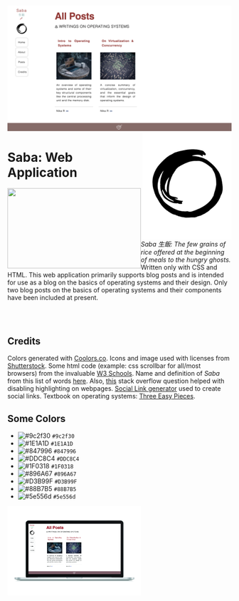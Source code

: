 <img src="https://raw.githubusercontent.com/nikarichardson/saba/master/all_posts.png">

<img src="resources/saba_logo_transparent.png" height="240" width="200" align="right"> 
<h1>Saba: Web Application</h1>
<img src="resources/coffee_work.jpg" width="300" height="180" align="left"> <i>Saba 生飯: The few grains of rice offered at the beginning of meals to the hungry ghosts.</i> Written only with CSS and HTML.
This web application primarily supports blog posts and is intended for use as a blog on the basics of operating systems and their design. Only two blog posts on the basics of operating systems and their components have been included at present.

<br><br>
<h2>Credits</h2> 
 
Colors generated with <a href="https://coolors.co/1f0318-9c2f30-e5f2c9-8c705f-1e1a1d">Coolors.co</a>. Icons and image used with licenses from <a href="https://www.shutterstock.com/">Shutterstock</a>. Some html code (example: css scrollbar for all/most browsers) from the invaluable <a href="https://www.w3schools.com/"> W3 Schools</a>. 
Name and definition of <i>Saba</i> from this list of words <a href="https://terebess.hu/zen/szoto/szotar/szotar.html">here</a>.
Also, <a href="https://stackoverflow.com/questions/826782/how-to-disable-text-selection-highlighting">this</a> stack overflow question helped with disabling highlighting on webpages. <a href="https://www.coderstool.com/share-social-link-generator">Social Link generator</a> used to create social links. Textbook on operating systems: <a href="http://pages.cs.wisc.edu/~remzi/OSTEP/">Three Easy Pieces</a>.  

<h2>Some Colors</h2>

- ![#9c2f30](https://placehold.it/15/9c2f30/000000?text=+) `#9c2f30`
- ![#1E1A1D](https://placehold.it/15/1E1A1D/000000?text=+) `#1E1A1D`
- ![#847996](https://placehold.it/15/847996/000000?text=+) `#847996`
- ![#DDC8C4](https://placehold.it/15/DDC8C4/000000?text=+) `#DDC8C4`
- ![#1F0318](https://placehold.it/15/1F0318/000000?text=+) `#1F0318`
- ![#896A67](https://placehold.it/15/896A67/000000?text=+) `#896A67`
- ![#D3B99F](https://placehold.it/15/D3B99F/000000?text=+) `#D3B99F`
- ![#88B7B5](https://placehold.it/15/88B7B5/000000?text=+) `#88B7B5`
- ![#5e556d](https://placehold.it/15/5e556d/000000?text=+) `#5e556d`


<img src="resources/saba_laptop.png" width="300" height="200">

